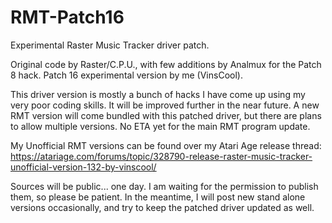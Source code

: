 # RMT-Patch16
Experimental Raster Music Tracker driver patch.

Original code by Raster/C.P.U., with few additions by Analmux for the Patch 8 hack.
Patch 16 experimental version by me (VinsCool).


This driver version is mostly a bunch of hacks I have come up using my very poor coding skills.
It will be improved further in the near future.
A new RMT version will come bundled with this patched driver, but there are plans to allow multiple versions.
No ETA yet for the main RMT program update.


My Unofficial RMT versions can be found over my Atari Age release thread:
https://atariage.com/forums/topic/328790-release-raster-music-tracker-unofficial-version-132-by-vinscool/

Sources will be public... one day.
I am waiting for the permission to publish them, so please be patient.
In the meantime, I will post new stand alone versions occasionally, and try to keep the patched driver updated as well.
